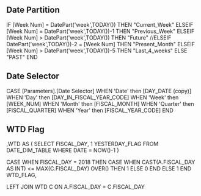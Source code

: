 ## Date Partition
IF [Week Num] = DatePart('week',TODAY()) THEN "Current_Week"
ELSEIF [Week Num] = DatePart('week',TODAY())-1 THEN "Previous_Week"
ELSEIF [Week Num] > DatePart('week',TODAY()) THEN "Future"
//ELSEIF DatePart('week',TODAY())-2 = [Week Num] THEN "Present_Month"
ELSEIF [Week Num] > DatePart('week',TODAY())-5 THEN "Last_4_weeks"
ELSE "PAST"
END


## Date Selector
CASE [Parameters].[Date Selector]
WHEN 'Date' then [DAY_DATE (copy)]
WHEN 'Day' then [DAY_IN_FISCAL_YEAR_CODE]
WHEN 'Week' then [WEEK_NUM]
WHEN 'Month' then [FISCAL_MONTH]
WHEN 'Quarter' then [FISCAL_QUARTER]
WHEN 'Year' then [FISCAL_YEAR_CODE]
END

## WTD Flag
,WTD AS (
	SELECT
	FISCAL_DAY,
	1 YESTERDAY_FLAG
	FROM DATE_DIM_TABLE
	WHERE DATE = NOW()-1
)

CASE WHEN FISCAL_DAY = 2018 THEN CASE WHEN CAST(A.FISCAL_DAY AS INT) <= MAX(C.FISCAL_DAY) OVER()  THEN 1 ELSE 0 END 
ELSE 1 END WTD_FLAG,

LEFT JOIN WTD C ON A.FISCAL_DAY = C.FISCAL_DAY



